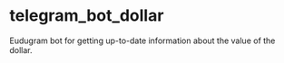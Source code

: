 # telegram_bot_dollar
Eudugram bot for getting up-to-date information about the value of the dollar.
